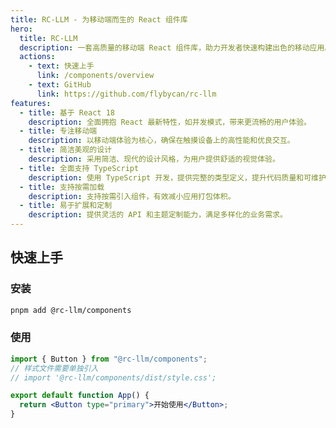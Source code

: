 ```yaml
---
title: RC-LLM - 为移动端而生的 React 组件库
hero:
  title: RC-LLM
  description: 一套高质量的移动端 React 组件库，助力开发者快速构建出色的移动应用。
  actions:
    - text: 快速上手
      link: /components/overview
    - text: GitHub
      link: https://github.com/flybycan/rc-llm
features:
  - title: 基于 React 18
    description: 全面拥抱 React 最新特性，如并发模式，带来更流畅的用户体验。
  - title: 专注移动端
    description: 以移动端体验为核心，确保在触摸设备上的高性能和优良交互。
  - title: 简洁美观的设计
    description: 采用简洁、现代的设计风格，为用户提供舒适的视觉体验。
  - title: 全面支持 TypeScript
    description: 使用 TypeScript 开发，提供完整的类型定义，提升代码质量和可维护性。
  - title: 支持按需加载
    description: 支持按需引入组件，有效减小应用打包体积。
  - title: 易于扩展和定制
    description: 提供灵活的 API 和主题定制能力，满足多样化的业务需求。
---
```


## 快速上手

### 安装

```bash
pnpm add @rc-llm/components
```

### 使用

```jsx
import { Button } from "@rc-llm/components";
// 样式文件需要单独引入
// import '@rc-llm/components/dist/style.css';

export default function App() {
  return <Button type="primary">开始使用</Button>;
}
```
